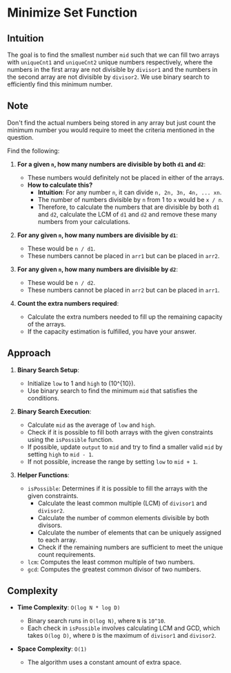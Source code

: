 # Minimize Set Function

## Intuition
The goal is to find the smallest number `mid` such that we can fill two arrays with `uniqueCnt1` and `uniqueCnt2` unique numbers respectively, where the numbers in the first array are not divisible by `divisor1` and the numbers in the second array are not divisible by `divisor2`. We use binary search to efficiently find this minimum number.

## Note
Don't find the actual numbers being stored in any array but just count the minimum number you would require to meet the criteria mentioned in the question.


Find the following:

1. **For a given `n`, how many numbers are divisible by both `d1` and `d2`**:
    - These numbers would definitely not be placed in either of the arrays.
    - **How to calculate this?**
        - **Intuition**: For any number `n`, it can divide `n, 2n, 3n, 4n, ... xn`.
        - The number of numbers divisible by `n` from 1 to `x` would be `x / n`.
        - Therefore, to calculate the numbers that are divisible by both `d1` and `d2`, calculate the LCM of `d1` and `d2` and remove these many numbers from your calculations.

2. **For any given `n`, how many numbers are divisible by `d1`**:
    - These would be `n / d1`.
    - These numbers cannot be placed in `arr1` but can be placed in `arr2`.

3. **For any given `n`, how many numbers are divisible by `d2`**:
    - These would be `n / d2`.
    - These numbers cannot be placed in `arr2` but can be placed in `arr1`.

4. **Count the extra numbers required**:
    - Calculate the extra numbers needed to fill up the remaining capacity of the arrays.
    - If the capacity estimation is fulfilled, you have your answer.


## Approach
1. **Binary Search Setup**:
    - Initialize `low` to 1 and `high` to \(10^{10}\).
    - Use binary search to find the minimum `mid` that satisfies the conditions.

2. **Binary Search Execution**:
    - Calculate `mid` as the average of `low` and `high`.
    - Check if it is possible to fill both arrays with the given constraints using the `isPossible` function.
    - If possible, update `output` to `mid` and try to find a smaller valid `mid` by setting `high` to `mid - 1`.
    - If not possible, increase the range by setting `low` to `mid + 1`.

3. **Helper Functions**:
    - `isPossible`: Determines if it is possible to fill the arrays with the given constraints.
        - Calculate the least common multiple (LCM) of `divisor1` and `divisor2`.
        - Calculate the number of common elements divisible by both divisors.
        - Calculate the number of elements that can be uniquely assigned to each array.
        - Check if the remaining numbers are sufficient to meet the unique count requirements.
    - `lcm`: Computes the least common multiple of two numbers.
    - `gcd`: Computes the greatest common divisor of two numbers.

## Complexity
- **Time Complexity**: `O(log N * log D)`
    - Binary search runs in `O(log N)`, where `N` is `10^10`.
    - Each check in `isPossible` involves calculating LCM and GCD, which takes `O(log D)`, where `D` is the maximum of `divisor1` and `divisor2`.

- **Space Complexity**: `O(1)`
    - The algorithm uses a constant amount of extra space.
